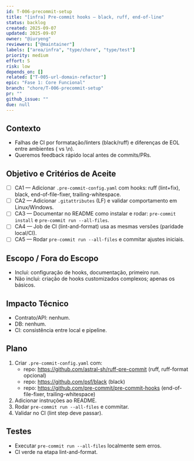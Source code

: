 ```yaml
---
id: T-006-precommit-setup
title: "[infra] Pre-commit hooks — black, ruff, end-of-line"
status: backlog
created: 2025-09-07
updated: 2025-09-07
owner: "@iuryeng"
reviewers: ["@maintainer"]
labels: ["area/infra", "type/chore", "type/test"]
priority: medium
effort: S
risk: low
depends_on: []
related: ["T-005-url-domain-refactor"]
epic: "Fase 1: Core Funcional"
branch: "chore/T-006-precommit-setup"
pr: ""
github_issue: ""
due: null
---
```


## Contexto
- Falhas de CI por formatação/linters (black/ruff) e diferenças de EOL entre ambientes (
 vs \n).
- Queremos feedback rápido local antes de commits/PRs.

## Objetivo e Critérios de Aceite
- [ ] CA1 — Adicionar `.pre-commit-config.yaml` com hooks: ruff (lint+fix), black, end-of-file-fixer, trailing-whitespace.
- [ ] CA2 — Adicionar `.gitattributes` (LF) e validar comportamento em Linux/Windows.
- [ ] CA3 — Documentar no README como instalar e rodar: `pre-commit install` e `pre-commit run --all-files`.
- [ ] CA4 — Job de CI (lint-and-format) usa as mesmas versões (paridade local/CI).
- [ ] CA5 — Rodar `pre-commit run --all-files` e commitar ajustes iniciais.

## Escopo / Fora do Escopo
- Inclui: configuração de hooks, documentação, primeiro run.
- Não inclui: criação de hooks customizados complexos; apenas os básicos.

## Impacto Técnico
- Contrato/API: nenhum.
- DB: nenhum.
- CI: consistência entre local e pipeline.

## Plano
1) Criar `.pre-commit-config.yaml` com:
   - repo: https://github.com/astral-sh/ruff-pre-commit (ruff, ruff-format opcional)
   - repo: https://github.com/psf/black (black)
   - repo: https://github.com/pre-commit/pre-commit-hooks (end-of-file-fixer, trailing-whitespace)
2) Adicionar instruções ao README.
3) Rodar `pre-commit run --all-files` e commitar.
4) Validar no CI (lint step deve passar).

## Testes
- Executar `pre-commit run --all-files` localmente sem erros.
- CI verde na etapa lint-and-format.
